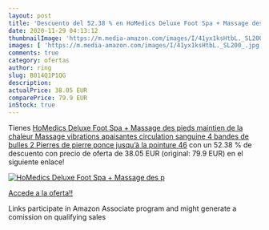 ```yaml
---
layout: post
title: 'Descuento del 52.38 % en HoMedics Deluxe Foot Spa + Massage des p'
date: 2020-11-29 04:13:12
thumbnailImage: 'https://m.media-amazon.com/images/I/41yx1ksHtbL._SL200_.jpg'
images: [ 'https://m.media-amazon.com/images/I/41yx1ksHtbL._SL200_.jpg' ]
comments: true
category: ofertas
author: ring
slug: B014Q1P1QG
description:
actualPrice: 38.05 EUR
comparePrice: 79.9 EUR
inStock: true
---
```


Tienes [HoMedics Deluxe Foot Spa + Massage des pieds  maintien de la chaleur  Massage vibrations apaisantes  circulation sanguine  4 bandes de bulles  2 Pierres de pierre ponce  jusqu’à la pointure 46](https://www.amazon.fr/dp/B014Q1P1QG/?tag=tolees0d-21) con un 52.38 % de descuento con precio de oferta de 38.05 EUR (original: 79.9 EUR) en el siguiente enlace!

[![HoMedics Deluxe Foot Spa + Massage des p](https://m.media-amazon.com/images/I/41yx1ksHtbL._SL200_.jpg)](https://www.amazon.fr/dp/B014Q1P1QG/?tag=tolees0d-21)

[Accede a la oferta!!](https://www.amazon.fr/dp/B014Q1P1QG/?tag=tolees0d-21)

Links participate in Amazon Associate program and might generate a comission on qualifying sales


